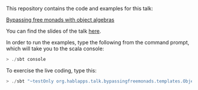 This repository contains the code and examples for this talk:

[Bypassing free monads with object algebras](https://docs.google.com/document/d/1Oa3F946PXD4HhCR1Vg2MDUSZ4ytaiuCusAoOy5lpRmQ/edit?usp=sharing)

You can find the slides of the talk [here](https://docs.google.com/presentation/d/1A5pilLw4GwtmS-TDy6uD8O2WOE5cnCZgl0j6Fb3tZkQ/edit?usp=sharing).

In order to run the examples, type the following from the command prompt, which will
take you to the scala console:
```scala
> ./sbt console
```

To exercise the live coding, type this: 
```scala
> ./sbt "~testOnly org.hablapps.talk.bypassingfreemonads.templates.ObjectAlgebraApproach"
```
